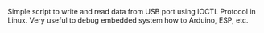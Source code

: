 Simple script to write and read data from USB port using IOCTL Protocol in Linux. Very useful to debug embedded system how to Arduino, ESP, etc.

